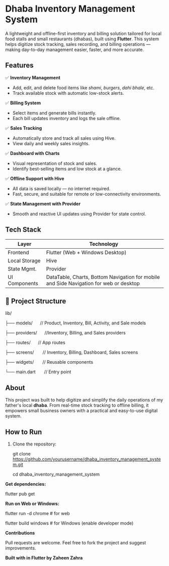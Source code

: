 # Dhaba Inventory Management System

A lightweight and offline-first inventory and billing solution tailored for local food stalls and small restaurants (dhabas), built using **Flutter**. This system helps digitize stock tracking, sales recording, and billing operations — making day-to-day management easier, faster, and more accurate.


## Features

✅ **Inventory Management**  
- Add, edit, and delete food items like *shami*, *burgers*, *dahi bhale*, etc.  
- Track available stock with automatic low-stock alerts.  

✅ **Billing System**  
- Select items and generate bills instantly.  
- Each bill updates inventory and logs the sale offline.  

✅ **Sales Tracking**  
- Automatically store and track all sales using Hive.  
- View daily and weekly sales insights.

✅ **Dashboard with Charts**  
- Visual representation of stock and sales.  
- Identify best-selling items and low stock at a glance.

✅ **Offline Support with Hive**  
- All data is saved locally — no internet required.  
- Fast, secure, and suitable for remote or low-connectivity environments.

✅ **State Management with Provider**  
- Smooth and reactive UI updates using Provider for state control.


## Tech Stack

| Layer         | Technology        |
|---------------|-------------------|
| Frontend      | Flutter (Web + Windows Desktop) |
| Local Storage | Hive              |
| State Mgmt.   | Provider          |
| UI Components | DataTable, Charts, Bottom Navigation for mobile and Side Navigation for web or desktop |


## 📁 Project Structure
lib/

├── models/&nbsp;&nbsp;&nbsp;&nbsp;&nbsp;       // Product, Inventory, Bill, Activity, and Sale models

├── providers/&nbsp;&nbsp;&nbsp;&nbsp;&nbsp;    //Inventory, Billing, and Sales providers

├── routes/&nbsp;&nbsp;&nbsp;&nbsp;&nbsp;       // App routes

├── screens/ &nbsp;&nbsp;&nbsp;&nbsp;&nbsp;     // Inventory, Billing, Dashboard, Sales screens

├── widgets/ &nbsp;&nbsp;&nbsp;&nbsp;&nbsp;     // Reusable components

└── main.dart &nbsp;&nbsp;&nbsp;&nbsp;&nbsp;    // Entry point

## About

This project was built to help digitize and simplify the daily operations of my father's local **dhaba**. From real-time stock tracking to offline billing, it empowers small business owners with a practical and easy-to-use digital system.


##  How to Run

1. Clone the repository:
   
   git clone https://github.com/yourusername/dhaba_inventory_management_system.git
   
   cd dhaba_inventory_management_system
   
**Get dependencies:**

flutter pub get

**Run on Web or Windows:**

flutter run -d chrome   # for web 

flutter build windows   # for Windows (enable developer mode)

**Contributions**

Pull requests are welcome. Feel free to fork the project and suggest improvements.

**Built with in Flutter by Zaheen Zahra**
